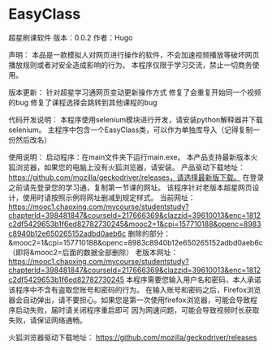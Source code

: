 # EasyClass
超星刷课软件
版本：0.0.2
作者：Hugo

声明：
	本品是一款模拟人对网页进行操作的软件，不会加速视频播放等破坏网页播放规则或者对安全造成影响的行为。
	本程序仅限于学习交流，禁止一切商务使用。

版本更新：
	针对超星学习通网页变动更新操作方式
	修复了会重复开始同一个视频的bug
	修复了课程选择会跳转到其他课程的bug

代码开发说明：
	本程序使用selenium模块进行开发，请安装python解释器并下载selenium。
    主程序中包含一个EasyClass类，可以作为单独库导入（记得复制一份然后改名）

使用说明：
	启动程序：在main文件夹下运行main.exe。
	本产品支持最新版本火狐浏览器，如果您的电脑上没有火狐浏览器，请安装。
	产品驱动下载地址：https://github.com/mozilla/geckodriver/releases，请选择最新版下载。
	在登录之前请先登录您的学习通，复制第一节课的网址。
	该程序针对老版本超星网页设计，使用时请按照示例将网址删减到规定样式。
		当前网址：https://mooc1.chaoxing.com/mycourse/studentstudy?chapterId=398481847&courseId=217666369&clazzid=39610013&enc=1812c2df5429653b1f6ed82782730245&mooc2=1&cpi=157710188&openc=8983c8940b12e650265152adbd0aeb6c
		删除的部分：&mooc2=1&cpi=157710188&openc=8983c8940b12e650265152adbd0aeb6c（即将&mooc2=后面的数据全部删除）
		老版本网址：https://mooc1.chaoxing.com/mycourse/studentstudy?chapterId=398481847&courseId=217666369&clazzid=39610013&enc=1812c2df5429653b1f6ed82782730245
	本程序需要您输入用户名和密码，本人承诺该程序中不含有盗取您账号和密码的行为。
    在输入账号和密码之后，Firefox浏览器会自动弹出，请不要担心。如果您是第一次使用firefox浏览器，可能会导致程序启动失败，届时请关闭程序重启即可
    因为网速问题，可能会导致视频时长获取失败，请保证网络通畅。

火狐浏览器驱动下载地址：
	https://github.com/mozilla/geckodriver/releases